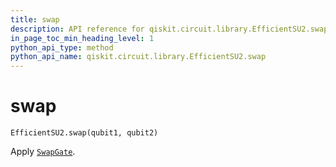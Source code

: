 ```yaml
---
title: swap
description: API reference for qiskit.circuit.library.EfficientSU2.swap
in_page_toc_min_heading_level: 1
python_api_type: method
python_api_name: qiskit.circuit.library.EfficientSU2.swap
---
```


# swap

<span id="qiskit.circuit.library.EfficientSU2.swap" />

`EfficientSU2.swap(qubit1, qubit2)`

Apply [`SwapGate`](qiskit.circuit.library.SwapGate "qiskit.circuit.library.SwapGate").

